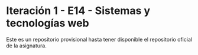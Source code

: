 # Iteración 1 - E14 - Sistemas y tecnologías web
Este es un repositorio provisional hasta tener disponible el repositorio oficial de la asignatura.

